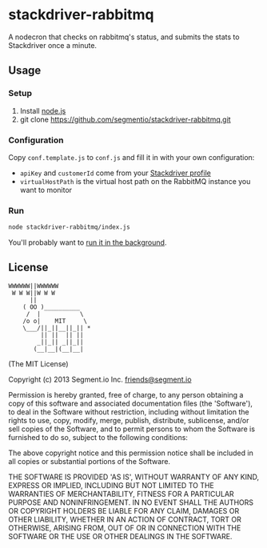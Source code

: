 stackdriver-rabbitmq
====================

A nodecron that checks on rabbitmq's status, and submits the stats to Stackdriver once a minute.

## Usage

### Setup

1. Install [node.js](https://github.com/joyent/node/wiki/Installing-Node.js-via-package-manager)
2. git clone https://github.com/segmentio/stackdriver-rabbitmq.git

### Configuration
Copy `conf.template.js` to `conf.js` and fill it in with your own configuration:

* `apiKey` and `customerId` come from your [Stackdriver profile](https://app.stackdriver.com/settings/apikeys)
* `virtualHostPath` is the virtual host path on the RabbitMQ instance you want to monitor

### Run
```bash
node stackdriver-rabbitmq/index.js
```

You'll probably want to [run it in the background](http://stackoverflow.com/questions/4018154/node-js-as-a-background-service/15616912#15616912).

## License

```
WWWWWW||WWWWWW
 W W W||W W W
      ||
    ( OO )__________
     /  |           \
    /o o|    MIT     \
    \___/||_||__||_|| *
         || ||  || ||
        _||_|| _||_||
       (__|__|(__|__|
```

(The MIT License)

Copyright (c) 2013 Segment.io Inc. <friends@segment.io>

Permission is hereby granted, free of charge, to any person obtaining a copy of this software and associated documentation files (the 'Software'), to deal in the Software without restriction, including without limitation the rights to use, copy, modify, merge, publish, distribute, sublicense, and/or sell copies of the Software, and to permit persons to whom the Software is furnished to do so, subject to the following conditions:

The above copyright notice and this permission notice shall be included in all copies or substantial portions of the Software.

THE SOFTWARE IS PROVIDED 'AS IS', WITHOUT WARRANTY OF ANY KIND, EXPRESS OR IMPLIED, INCLUDING BUT NOT LIMITED TO THE WARRANTIES OF MERCHANTABILITY, FITNESS FOR A PARTICULAR PURPOSE AND NONINFRINGEMENT. IN NO EVENT SHALL THE AUTHORS OR COPYRIGHT HOLDERS BE LIABLE FOR ANY CLAIM, DAMAGES OR OTHER LIABILITY, WHETHER IN AN ACTION OF CONTRACT, TORT OR OTHERWISE, ARISING FROM, OUT OF OR IN CONNECTION WITH THE SOFTWARE OR THE USE OR OTHER DEALINGS IN THE SOFTWARE.
